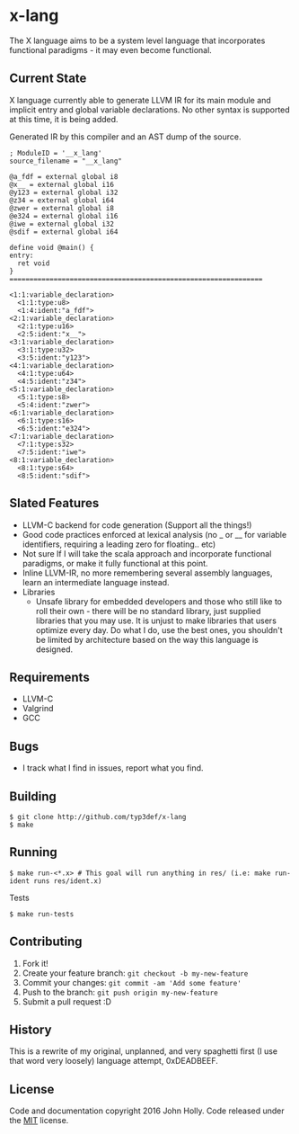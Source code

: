 # x-lang

The X language aims to be a system level language that incorporates functional paradigms - it may even become functional.

## Current State

X language currently able to generate LLVM IR for its main module and implicit entry and global variable declarations. No other syntax is supported at this time, it is being added.

Generated IR by this compiler and an AST dump of the source.

```
; ModuleID = '__x_lang'
source_filename = "__x_lang"

@a_fdf = external global i8
@x__ = external global i16
@y123 = external global i32
@z34 = external global i64
@zwer = external global i8
@e324 = external global i16
@iwe = external global i32
@sdif = external global i64

define void @main() {
entry:
  ret void
}
===============================================================

<1:1:variable_declaration>
  <1:1:type:u8>
  <1:4:ident:"a_fdf">
<2:1:variable_declaration>
  <2:1:type:u16>
  <2:5:ident:"x__">
<3:1:variable_declaration>
  <3:1:type:u32>
  <3:5:ident:"y123">
<4:1:variable_declaration>
  <4:1:type:u64>
  <4:5:ident:"z34">
<5:1:variable_declaration>
  <5:1:type:s8>
  <5:4:ident:"zwer">
<6:1:variable_declaration>
  <6:1:type:s16>
  <6:5:ident:"e324">
<7:1:variable_declaration>
  <7:1:type:s32>
  <7:5:ident:"iwe">
<8:1:variable_declaration>
  <8:1:type:s64>
  <8:5:ident:"sdif">
```

## Slated Features

* LLVM-C backend for code generation (Support all the things!)
* Good code practices enforced at lexical analysis (no _ or __ for variable identifiers, requiring a leading zero for floating.. etc)
* Not sure If I will take the scala approach and incorporate functional paradigms, or make it fully functional at this point.
* Inline LLVM-IR, no more remembering several assembly languages, learn an intermediate language instead.
* Libraries
  * Unsafe library for embedded developers and those who still like to roll their own - there will be no standard library, just supplied libraries that you may use. It is unjust to make libraries that users optimize every day. Do what I do, use the best ones, you shouldn't be limited by architecture based on the way this language is designed.

## Requirements

* LLVM-C
* Valgrind
* GCC

## Bugs

* I track what I find in issues, report what you find.

## Building

```
$ git clone http://github.com/typ3def/x-lang
$ make
```

## Running

```
$ make run-<*.x> # This goal will run anything in res/ (i.e: make run-ident runs res/ident.x)
```

Tests

```
$ make run-tests
```

## Contributing

1. Fork it!
2. Create your feature branch: `git checkout -b my-new-feature`
3. Commit your changes: `git commit -am 'Add some feature'`
4. Push to the branch: `git push origin my-new-feature`
5. Submit a pull request :D

## History

This is a rewrite of my original, unplanned, and very spaghetti first (I use that word very loosely) language attempt, 0xDEADBEEF.

## License

Code and documentation copyright 2016 John Holly. Code released under the [MIT](LICENSE.md) license.
